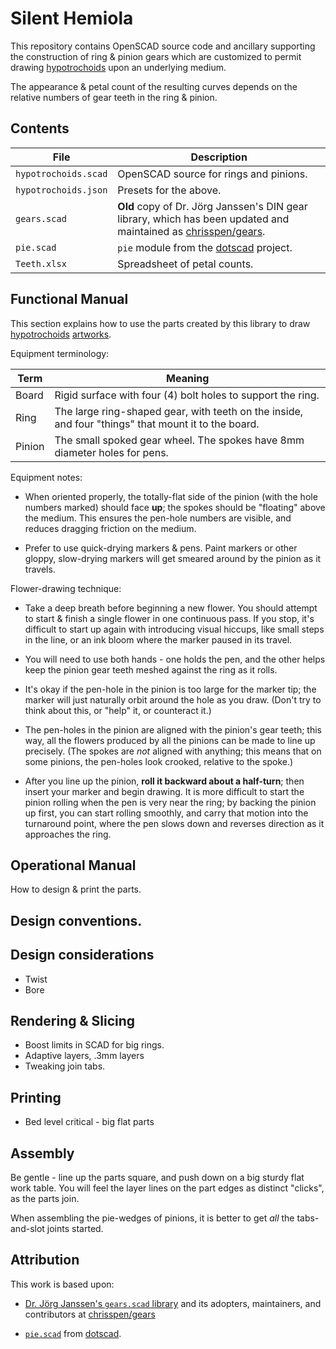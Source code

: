 # Silent Hemiola

This repository contains OpenSCAD source code and ancillary supporting the
construction of ring & pinion gears which are customized to permit drawing
[hypotrochoids](https://en.wikipedia.org/wiki/Hypotrochoid) upon an underlying medium.

The appearance & petal count of the resulting curves depends on the relative
numbers of gear teeth in the ring & pinion.

## Contents

File|Description
-|-
`hypotrochoids.scad`|OpenSCAD source for rings and pinions.
`hypotrochoids.json`|Presets for the above.
`gears.scad`|**Old** copy of Dr. Jörg Janssen's DIN gear library, which has been updated and maintained as [chrisspen/gears](https://github.com/chrisspen/gears/).
`pie.scad`|`pie` module from the [dotscad](https://github.com/dotscad/dotscad) project.
`Teeth.xlsx`|Spreadsheet of petal counts.

## Functional Manual

This section explains how to use the parts created by this library to draw
[hypotrochoids](https://en.wikipedia.org/wiki/Hypotrochoid) [artworks](https://www.instagram.com/silent.hemiola/).

Equipment terminology:

Term|Meaning
-|-
Board|Rigid surface with four (4) bolt holes to support the ring.
Ring|The large ring-shaped gear, with teeth on the inside, and four "things" that mount it to the board.
Pinion|The small spoked gear wheel. The spokes have 8mm diameter holes for pens.

Equipment notes:

- When oriented properly, the totally-flat side of the pinion (with the
  hole numbers marked) should face **up**; the spokes should be "floating"
  above the medium. This ensures the pen-hole numbers are visible, and reduces
  dragging friction on the medium.

- Prefer to use quick-drying markers & pens. Paint markers or other gloppy,
  slow-drying markers will get smeared around by the pinion as it travels.

Flower-drawing technique:

- Take a deep breath before beginning a new flower. You should attempt to start
  & finish a single flower in one continuous pass. If you stop, it's difficult
  to start up again with introducing visual hiccups, like small steps in the
  line, or an ink bloom where the marker paused in its travel.

- You will need to use both hands - one holds the pen, and the other helps keep
  the pinion gear teeth meshed against the ring as it rolls.

- It's okay if the pen-hole in the pinion is too large for the marker tip; the
  marker will just naturally orbit around the hole as you draw. (Don't try to
  think about this, or "help" it, or counteract it.)

- The pen-holes in the pinion are aligned with the pinion's gear teeth; this
  way, all the flowers produced by all the pinions can be made to line up
  precisely. (The spokes are _not_ aligned with anything; this means that on
  some pinions, the pen-holes look crooked, relative to the spoke.)

- After you line up the pinion, **roll it backward about a half-turn**; then insert
  your marker and begin drawing. It is more difficult to start the pinion
  rolling when the pen is very near the ring; by backing the pinion up
  first, you can start rolling smoothly, and carry that motion into the
  turnaround point, where the pen slows down and reverses direction as it
  approaches the ring.

## Operational Manual

How to design & print the parts.

## Design conventions.

## Design considerations

- Twist
- Bore

## Rendering & Slicing

- Boost limits in SCAD for big rings.
- Adaptive layers, .3mm layers
- Tweaking join tabs.

## Printing

- Bed level critical - big flat parts

## Assembly

Be gentle - line up the parts square, and push down on a big sturdy flat work
table. You will feel the layer lines on the part edges as distinct "clicks", as
the parts join.

When assembling the pie-wedges of pinions, it is better to get *all*
the tabs-and-slot joints started. 

## Attribution

This work is based upon:

- [Dr. Jörg Janssen's `gears.scad` library](https://www.thingiverse.com/thing:1604369)
and its adopters, maintainers, and contributors at [chrisspen/gears](https://github.com/chrisspen/gears/)

- [`pie.scad`](https://github.com/dotscad/dotscad/blob/master/pie.scad) from [dotscad](https://github.com/dotscad/dotscad).
